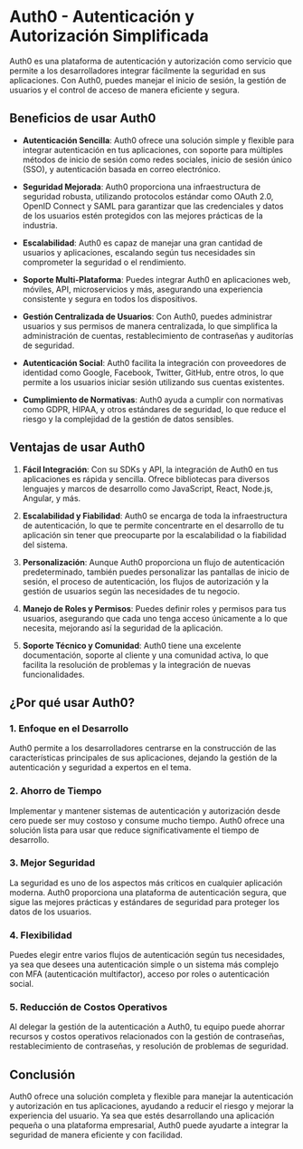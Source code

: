 # Auth0 - Autenticación y Autorización Simplificada

Auth0 es una plataforma de autenticación y autorización como servicio que permite a los desarrolladores integrar fácilmente la seguridad en sus aplicaciones. Con Auth0, puedes manejar el inicio de sesión, la gestión de usuarios y el control de acceso de manera eficiente y segura.

## Beneficios de usar Auth0

- **Autenticación Sencilla**: Auth0 ofrece una solución simple y flexible para integrar autenticación en tus aplicaciones, con soporte para múltiples métodos de inicio de sesión como redes sociales, inicio de sesión único (SSO), y autenticación basada en correo electrónico.
  
- **Seguridad Mejorada**: Auth0 proporciona una infraestructura de seguridad robusta, utilizando protocolos estándar como OAuth 2.0, OpenID Connect y SAML para garantizar que las credenciales y datos de los usuarios estén protegidos con las mejores prácticas de la industria.

- **Escalabilidad**: Auth0 es capaz de manejar una gran cantidad de usuarios y aplicaciones, escalando según tus necesidades sin comprometer la seguridad o el rendimiento.

- **Soporte Multi-Plataforma**: Puedes integrar Auth0 en aplicaciones web, móviles, API, microservicios y más, asegurando una experiencia consistente y segura en todos los dispositivos.

- **Gestión Centralizada de Usuarios**: Con Auth0, puedes administrar usuarios y sus permisos de manera centralizada, lo que simplifica la administración de cuentas, restablecimiento de contraseñas y auditorías de seguridad.

- **Autenticación Social**: Auth0 facilita la integración con proveedores de identidad como Google, Facebook, Twitter, GitHub, entre otros, lo que permite a los usuarios iniciar sesión utilizando sus cuentas existentes.

- **Cumplimiento de Normativas**: Auth0 ayuda a cumplir con normativas como GDPR, HIPAA, y otros estándares de seguridad, lo que reduce el riesgo y la complejidad de la gestión de datos sensibles.

## Ventajas de usar Auth0

1. **Fácil Integración**: Con su SDKs y API, la integración de Auth0 en tus aplicaciones es rápida y sencilla. Ofrece bibliotecas para diversos lenguajes y marcos de desarrollo como JavaScript, React, Node.js, Angular, y más.

2. **Escalabilidad y Fiabilidad**: Auth0 se encarga de toda la infraestructura de autenticación, lo que te permite concentrarte en el desarrollo de tu aplicación sin tener que preocuparte por la escalabilidad o la fiabilidad del sistema.

3. **Personalización**: Aunque Auth0 proporciona un flujo de autenticación predeterminado, también puedes personalizar las pantallas de inicio de sesión, el proceso de autenticación, los flujos de autorización y la gestión de usuarios según las necesidades de tu negocio.

4. **Manejo de Roles y Permisos**: Puedes definir roles y permisos para tus usuarios, asegurando que cada uno tenga acceso únicamente a lo que necesita, mejorando así la seguridad de la aplicación.

5. **Soporte Técnico y Comunidad**: Auth0 tiene una excelente documentación, soporte al cliente y una comunidad activa, lo que facilita la resolución de problemas y la integración de nuevas funcionalidades.

## ¿Por qué usar Auth0?

### 1. **Enfoque en el Desarrollo**
   Auth0 permite a los desarrolladores centrarse en la construcción de las características principales de sus aplicaciones, dejando la gestión de la autenticación y seguridad a expertos en el tema.

### 2. **Ahorro de Tiempo**
   Implementar y mantener sistemas de autenticación y autorización desde cero puede ser muy costoso y consume mucho tiempo. Auth0 ofrece una solución lista para usar que reduce significativamente el tiempo de desarrollo.

### 3. **Mejor Seguridad**
   La seguridad es uno de los aspectos más críticos en cualquier aplicación moderna. Auth0 proporciona una plataforma de autenticación segura, que sigue las mejores prácticas y estándares de seguridad para proteger los datos de los usuarios.

### 4. **Flexibilidad**
   Puedes elegir entre varios flujos de autenticación según tus necesidades, ya sea que desees una autenticación simple o un sistema más complejo con MFA (autenticación multifactor), acceso por roles o autenticación social.

### 5. **Reducción de Costos Operativos**
   Al delegar la gestión de la autenticación a Auth0, tu equipo puede ahorrar recursos y costos operativos relacionados con la gestión de contraseñas, restablecimiento de contraseñas, y resolución de problemas de seguridad.

## Conclusión

Auth0 ofrece una solución completa y flexible para manejar la autenticación y autorización en tus aplicaciones, ayudando a reducir el riesgo y mejorar la experiencia del usuario. Ya sea que estés desarrollando una aplicación pequeña o una plataforma empresarial, Auth0 puede ayudarte a integrar la seguridad de manera eficiente y con facilidad.
